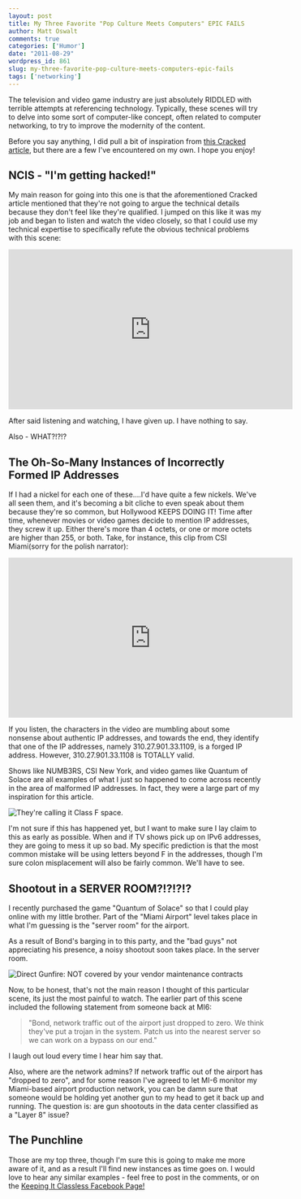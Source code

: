 ```yaml
---
layout: post
title: My Three Favorite "Pop Culture Meets Computers" EPIC FAILS
author: Matt Oswalt
comments: true
categories: ['Humor']
date: "2011-08-29"
wordpress_id: 861
slug: my-three-favorite-pop-culture-meets-computers-epic-fails
tags: ['networking']
---
```



The television and video game industry are just absolutely RIDDLED with terrible attempts at referencing technology. Typically, these scenes will try to delve into some sort of computer-like concept, often related to computer networking, to try to improve the modernity of the content.

Before you say anything, I did pull a bit of inspiration from [this Cracked article](http://www.cracked.com/article_19160_8-scenes-that-prove-hollywood-doesnt-get-technology.html), but there are a few I've encountered on my own. I hope you enjoy!

## NCIS - "I'm getting hacked!"

My main reason for going into this one is that the aforementioned Cracked article mentioned that they're not going to argue the technical details because they don't feel like they're qualified. I jumped on this like it was my job and began to listen and watch the video closely, so that I could use my technical expertise to specifically refute the obvious technical problems with this scene:

<div style="text-align: center"><iframe width="560" height="315" src="http://www.youtube.com/embed/u8qgehH3kEQhttp://www.youtube.com/watch?v=u8qgehH3kEQ&feature=player_embedded&w=500&h=300feature=player_embeddedhttp://www.youtube.com/watch?v=u8qgehH3kEQ&feature=player_embedded&w=500&h=300w=500http://www.youtube.com/watch?v=u8qgehH3kEQ&feature=player_embedded&w=500&h=300h=300" frameborder="0" allowfullscreen></iframe></div>

After said listening and watching, I have given up. I have nothing to say.

Also - WHAT?!?!?

## The Oh-So-Many Instances of Incorrectly Formed IP Addresses

If I had a nickel for each one of these....I'd have quite a few nickels. We've all seen them, and it's becoming a bit cliche to even speak about them because they're so common, but Hollywood KEEPS DOING IT! Time after time, whenever movies or video games decide to mention IP addresses, they screw it up. Either there's more than 4 octets, or one or more octets are higher than 255, or both. Take, for instance, this clip from CSI Miami(sorry for the polish narrator):

<div style="text-align: center"><iframe width="560" height="315" src="http://www.youtube.com/embed/Vrd6ajlV-I8http://www.youtube.com/watch?v=Vrd6ajlV-I8&feature=player_embedded&w=500&h=300feature=player_embeddedhttp://www.youtube.com/watch?v=Vrd6ajlV-I8&feature=player_embedded&w=500&h=300w=500http://www.youtube.com/watch?v=Vrd6ajlV-I8&feature=player_embedded&w=500&h=300h=300" frameborder="0" allowfullscreen></iframe></div>

If you listen, the characters in the video are mumbling about some nonsense about authentic IP addresses, and towards the end, they identify that one of the IP addresses, namely 310.27.901.33.1109, is a forged IP address. However, 310.27.901.33.1108 is TOTALLY valid.

Shows like NUMB3RS, CSI New York, and video games like Quantum of Solace are all examples of what I just so happened to come across recently in the area of malformed IP addresses. In fact, they were a large part of my inspiration for this article.

![They're calling it Class F space.](assets/2011/08/ip-fail.jpg)

I'm not sure if this has happened yet, but I want to make sure I lay claim to this as early as possible. When and if TV shows pick up on IPv6 addresses, they are going to mess it up so bad. My specific prediction is that the most common mistake will be using letters beyond F in the addresses, though I'm sure colon misplacement will also be fairly common. We'll have to see.

## Shootout in a SERVER ROOM?!?!?!?

I recently purchased the game "Quantum of Solace" so that I could play online with my little brother. Part of the "Miami Airport" level takes place in what I'm guessing is the "server room" for the airport.

As a result of Bond's barging in to this party, and the "bad guys" not appreciating his presence, a noisy shootout soon takes place. In the server room.

![Direct Gunfire: NOT covered by your vendor maintenance contracts](assets/2011/08/server-room-fail.jpg)

Now, to be honest, that's not the main reason I thought of this particular scene, its just the most painful to watch. The earlier part of this scene included the following statement from someone back at MI6:

> "Bond, network traffic out of the airport just dropped to zero. We think they've put a trojan in the system. Patch us into the nearest server so we can work on a bypass on our end."

I laugh out loud every time I hear him say that.

Also, where are the network admins? If network traffic out of the airport has "dropped to zero", and for some reason I've agreed to let MI-6 monitor my Miami-based airport production network, you can be damn sure that someone would be holding yet another gun to my head to get it back up and running. The question is: are gun shootouts in the data center classified as a "Layer 8" issue?

## The Punchline

Those are my top three, though I'm sure this is going to make me more aware of it, and as a result I'll find new instances as time goes on. I would love to hear any similar examples - feel free to post in the comments, or on the [Keeping It Classless Facebook Page!](http://www.facebook.com/keepingitclassless)
